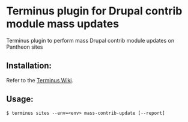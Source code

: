 # Terminus plugin for Drupal contrib module mass updates
Terminus plugin to perform mass Drupal contrib module updates on Pantheon sites

## Installation:
Refer to the [Terminus Wiki](https://github.com/pantheon-systems/terminus/wiki/Plugins).

## Usage:
```
$ terminus sites --env=<env> mass-contrib-update [--report]
```
